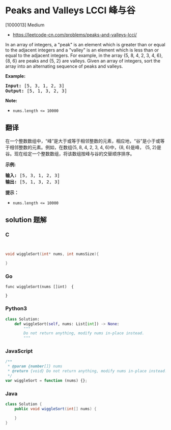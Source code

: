 # Peaks and Valleys LCCI 峰与谷

[1000013] Medium

- https://leetcode-cn.com/problems/peaks-and-valleys-lcci/

In an array of integers, a "peak" is an element which is greater than or equal to the adjacent integers and a "valley" is an element which is less than or equal to the adjacent inte­gers. For example, in the array {5, 8, 4, 2, 3, 4, 6}, {8, 6} are peaks and {5, 2} are valleys. Given an array of integers, sort the array into an alternating sequence of peaks and valleys.

**Example:**

<pre><strong>Input: </strong>[5, 3, 1, 2, 3]
<strong>Output:</strong>&nbsp;[5, 1, 3, 2, 3]
</pre>

**Note:**

- `nums.length <= 10000`

## 翻译

在一个整数数组中，“峰”是大于或等于相邻整数的元素，相应地，“谷”是小于或等于相邻整数的元素。例如，在数组{5, 8, 4, 2, 3, 4, 6}中，{8, 6}是峰， {5, 2}是谷。现在给定一个整数数组，将该数组按峰与谷的交替顺序排序。

**示例:**

<pre><strong>输入: </strong>[5, 3, 1, 2, 3]
<strong>输出:</strong>&nbsp;[5, 1, 3, 2, 3]
</pre>

**提示：**

- `nums.length <= 10000`

## solution 题解

### C

```c


void wiggleSort(int* nums, int numsSize){

}


```

### Go

```golang
func wiggleSort(nums []int)  {

}
```

### Python3

```python
class Solution:
    def wiggleSort(self, nums: List[int]) -> None:
        """
        Do not return anything, modify nums in-place instead.
        """
```

### JavaScript

```javascript
/**
 * @param {number[]} nums
 * @return {void} Do not return anything, modify nums in-place instead.
 */
var wiggleSort = function (nums) {};
```

### Java

```java
class Solution {
    public void wiggleSort(int[] nums) {

    }
}
```
